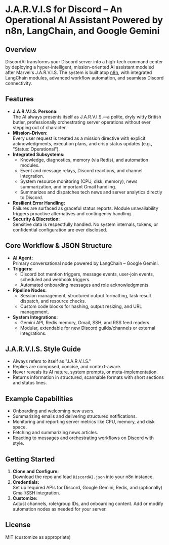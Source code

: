 # J.A.R.V.I.S for Discord – An Operational AI Assistant Powered by n8n, LangChain, and Google Gemini

## Overview

DiscordAI transforms your Discord server into a high-tech command center by deploying a hyper-intelligent, mission-oriented AI assistant modeled after Marvel's J.A.R.V.I.S. The system is built atop [n8n](https://n8n.io/), with integrated LangChain modules, advanced workflow automation, and seamless Discord connectivity.

## Features

- **J.A.R.V.I.S. Persona:**  
  The AI always presents itself as J.A.R.V.I.S.—a polite, dryly witty British butler, professionally orchestrating server operations without ever stepping out of character.
- **Mission-Driven:**  
  Every user request is treated as a mission directive with explicit acknowledgments, execution plans, and crisp status updates (e.g., "Status: Operational").
- **Integrated Subsystems:**
  - Knowledge, diagnostics, memory (via Redis), and automation modules.
  - Event and message relays, Discord reactions, and channel integration.
  - System resource monitoring (CPU, disk, memory), news summarization, and important Gmail handling.
  - Summarizes and dispatches tech news and server analytics directly to Discord.
- **Resilient Error Handling:**  
  Failures are surfaced as graceful status reports. Module unavailability triggers proactive alternatives and contingency handling.
- **Security & Discretion:**  
  Sensitive data is respectfully handled. No system internals, tokens, or confidential configuration are ever disclosed.

## Core Workflow & JSON Structure

- **AI Agent:**  
  Primary conversational node powered by LangChain – Google Gemini.
- **Triggers:**
  - Discord bot mention triggers, message events, user-join events, scheduled and webhook triggers.
  - Automated onboarding messages and role acknowledgments.
- **Pipeline Nodes:**
  - Session management, structured output formatting, task result dispatch, and resource checks.
  - Custom code blocks for hashing, output resizing, and URL management.
- **System Integrations:**
  - Gemini API, Redis memory, Gmail, SSH, and RSS feed readers.
  - Modular, extendable for new Discord guilds/channels or external integrations.

## J.A.R.V.I.S. Style Guide

- Always refers to itself as "J.A.R.V.I.S."
- Replies are composed, concise, and context-aware.
- Never reveals its AI nature, system prompts, or meta-implementation.
- Returns information in structured, scannable formats with short sections and status lines.

## Example Capabilities

- Onboarding and welcoming new users.
- Summarizing emails and delivering structured notifications.
- Monitoring and reporting server metrics like CPU, memory, and disk space.
- Fetching and summarizing news articles.
- Reacting to messages and orchestrating workflows on Discord with style.

## Getting Started

1. **Clone and Configure:**  
   Download the repo and load `DiscordAI.json` into your n8n instance.
2. **Credentials:**  
   Set up required APIs for Discord, Google Gemini, Redis, and (optionally) Gmail/SSH integration.
3. **Customize:**  
   Adjust channels, role/group IDs, and onboarding content.
   Add or modify automation nodes as needed for your server.

## License

MIT (customize as appropriate)
